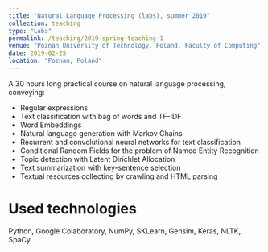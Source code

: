 ```yaml
---
title: "Natural Language Processing (labs), summer 2019"
collection: teaching
type: "Labs"
permalink: /teaching/2019-spring-teaching-1
venue: "Poznan University of Technology, Poland, Faculty of Computing"
date: 2019-02-25
location: "Poznan, Poland"
---
```



A 30 hours long practical course on natural language processing, conveying:

* Regular expressions
* Text classification with bag of words and TF-IDF
* Word Embeddings
* Natural language generation with Markov Chains
* Recurrent and convolutional neural networks for text classification
* Conditional Random Fields for the problem of Named Entity Recognition
* Topic detection with Latent Dirichlet Allocation
* Text summarization with key-sentence selection
* Textual resources collecting by crawling and HTML parsing



Used technologies
======

Python, Google Colaboratory, NumPy, SKLearn, Gensim, Keras, NLTK, SpaCy
